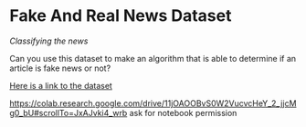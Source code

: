 # Fake And Real News Dataset #
*Classifying the news*

Can you use this dataset to make an algorithm that is able to determine if an article is fake news or not?

[Here is a link to the dataset](https://www.kaggle.com/clmentbisaillon/fake-and-real-news-dataset)

 https://colab.research.google.com/drive/11jOAOOBvS0W2VucvcHeY_2_jjcMg0_bU#scrollTo=JxAJvki4_wrb ask for notebook permission
 
